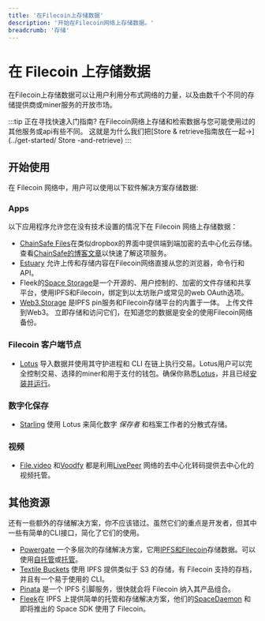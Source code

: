 ```yaml
---
title: '在Filecoin上存储数据'
description: '开始在Filecoin网络上存储数据。'
breadcrumb: '存储'
---
```


# 在 Filecoin 上存储数据

在Filecoin上存储数据可以让用户利用分布式网络的力量，以及由数千个不同的存储提供商或miner服务的开放市场。  

:::tip 正在寻找快速入门指南?
在Filecoin网络上存储和检索数据与您可能使用过的其他服务或api有些不同。 这就是为什么我们把[Store & retrieve指南放在一起→](../get-started/ Store -and-retrieve)
:::

## 开始使用

在 Filecoin 网络中，用户可以使用以下软件解决方案存储数据:

### Apps

以下应用程序允许您在没有技术设置的情况下在 Filecoin 网络上存储数据：

- [ChainSafe Files](https://files.chainsafe.io/)在类似dropbox的界面中提供端到端加密的去中心化云存储。 查看[ChainSafe的博客文章](https://medium.com/chainsafe-systems/introducing-chainsafe-files-3eedabdec922)以快速了解这项服务。  
- [Estuary](https://estuary.tech) 允许上传和存储内容在Filecoin网络直接从您的浏览器，命令行和API。
- Fleek的[Space Storage](https://space.storage/)是一个开源的、用户控制的、加密的文件存储和共享平台，使用IPFS和Filecoin，绑定到以太坊账户或常见的web OAuth选项。
- [Web3.Storage](https://web3.storage) 是IPFS pin服务和Filecoin存储平台的内置于一体。 上传文件到Web3。 立即存储和访问它们，在知道您的数据是安全的使用Filecoin网络备份。


### Filecoin 客户端节点

- [Lotus](lotus/README.md) 导入数据并使用其守护进程和 CLI 在链上执行交易。Lotus用户可以完全控制交易、选择的miner和用于支付的钱包。确保你熟悉[Lotus](./get-started/lotus/README.md)，并且已经[安装并运行](./get-started/lotus/installation.md)。

### 数字化保存

- [Starling](starling.md) 使用 Lotus 来简化数字 _保存者_ 和档案工作者的分散式存储。

### 视频

- [File.video](https://file.video/) 和[Voodfy](https://beta.voodfy.com/) 都是利用[LivePeer](https://livepeer.org/) 网络的去中心化转码提供去中心化的视频托管。

## 其他资源

还有一些额外的存储解决方案，你不应该错过。虽然它们的重点是开发者，但其中一些有简单的CLI接口，简化了它们的使用。

- [Powergate](https://github.com/textileio/powergate) 一个多层次的存储解决方案，它用[IPFS和Filecoin](../about-filecoin/ipfs-and-filecoin.md)存储数据。可以使用[自托管](../build/powergate.md)或[托管](../build/hosted-powergate.md)。
- [Textile Buckets](../build/textile-buckets.md) 使用 IPFS 提供类似于 S3 的存储，有 Filecoin 支持的存档，并且有一个易于使用的 CLI。
- [Pinata](https://pinata.cloud/) 是一个 IPFS 引脚服务，很快就会将 Filecoin 纳入其产品组合。
- [Fleek](https://fleek.co)在 IPFS 上提供简单的托管和存储解决方案，他们的[SpaceDaemon](https://docs.fleek.co/space-daemon/overview/) 和即将推出的 Space SDK 使用了 Filecoin。
